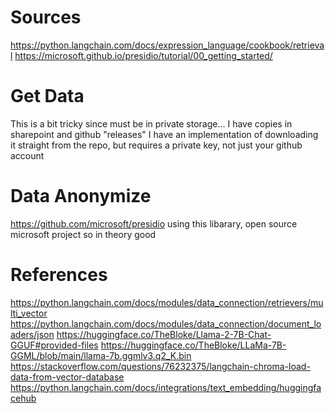 # Sources
https://python.langchain.com/docs/expression_language/cookbook/retrieval
https://microsoft.github.io/presidio/tutorial/00_getting_started/

# Get Data  
This is a bit tricky since must be in private storage... I have copies in sharepoint and github "releases"
I have an implementation of downloading it straight from the repo, but requires a private key, not just your github account

# Data Anonymize 
https://github.com/microsoft/presidio
using this libarary, open source microsoft project so in theory good 

# References 
https://python.langchain.com/docs/modules/data_connection/retrievers/multi_vector
https://python.langchain.com/docs/modules/data_connection/document_loaders/json
https://huggingface.co/TheBloke/Llama-2-7B-Chat-GGUF#provided-files
https://huggingface.co/TheBloke/LLaMa-7B-GGML/blob/main/llama-7b.ggmlv3.q2_K.bin
https://stackoverflow.com/questions/76232375/langchain-chroma-load-data-from-vector-database
https://python.langchain.com/docs/integrations/text_embedding/huggingfacehub
